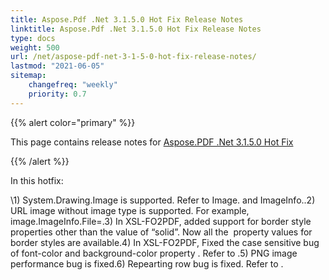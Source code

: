 ```yaml
---
title: Aspose.Pdf .Net 3.1.5.0 Hot Fix Release Notes
linktitle: Aspose.Pdf .Net 3.1.5.0 Hot Fix Release Notes
type: docs
weight: 500
url: /net/aspose-pdf-net-3-1-5-0-hot-fix-release-notes/
lastmod: "2021-06-05"
sitemap:
    changefreq: "weekly"
    priority: 0.7
---
```


{{% alert color="primary" %}}

This page contains release notes for [Aspose.PDF .Net 3.1.5.0 Hot Fix](https://downloads.aspose.com/pdf/net/new-releases/aspose.pdf-.net-3.1.5.0-hot-fix/)

{{% /alert %}}

In this hotfix:

\1) System.Drawing.Image is supported. Refer to Image. and ImageInfo..2) URL image without image type is supported. For example, image.ImageInfo.File=.3) In XSL-FO2PDF, added support for border style properties other than the value of “solid”. Now all the  property values for  border styles are available.4) In XSL-FO2PDF, Fixed the case sensitive bug of font-color and background-color property . Refer to .5) PNG image performance bug is fixed.6) Repearting row bug is fixed. Refer to .
